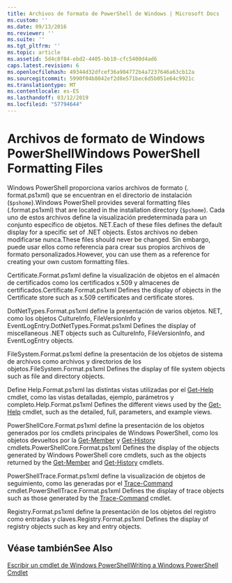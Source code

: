 ```yaml
---
title: Archivos de formato de PowerShell de Windows | Microsoft Docs
ms.custom: ''
ms.date: 09/13/2016
ms.reviewer: ''
ms.suite: ''
ms.tgt_pltfrm: ''
ms.topic: article
ms.assetid: 5d4c8f84-ebd2-4405-bb10-cfc5400d4ad6
caps.latest.revision: 6
ms.openlocfilehash: 49344d32dfcef36a904772b4a7237646a63cb12a
ms.sourcegitcommit: 5990f04b8042ef2d8e571bec6d5b051e64c9921c
ms.translationtype: MT
ms.contentlocale: es-ES
ms.lasthandoff: 03/12/2019
ms.locfileid: "57794644"
---
```

# <a name="windows-powershell-formatting-files"></a><span data-ttu-id="f0858-102">Archivos de formato de Windows PowerShell</span><span class="sxs-lookup"><span data-stu-id="f0858-102">Windows PowerShell Formatting Files</span></span>

<span data-ttu-id="f0858-103">Windows PowerShell proporciona varios archivos de formato (. format.ps1xml) que se encuentran en el directorio de instalación (`$pshome`).</span><span class="sxs-lookup"><span data-stu-id="f0858-103">Windows PowerShell provides several formatting files (.format.ps1xml) that are located in the installation directory (`$pshome`).</span></span> <span data-ttu-id="f0858-104">Cada uno de estos archivos define la visualización predeterminada para un conjunto específico de objetos. NET.</span><span class="sxs-lookup"><span data-stu-id="f0858-104">Each of these files defines the default display for a specific set of .NET objects.</span></span> <span data-ttu-id="f0858-105">Estos archivos no deben modificarse nunca.</span><span class="sxs-lookup"><span data-stu-id="f0858-105">These files should never be changed.</span></span> <span data-ttu-id="f0858-106">Sin embargo, puede usar ellos como referencia para crear sus propios archivos de formato personalizados.</span><span class="sxs-lookup"><span data-stu-id="f0858-106">However, you can use them as a reference for creating your own custom formatting files.</span></span>

<span data-ttu-id="f0858-107">Certificate.Format.ps1xml define la visualización de objetos en el almacén de certificados como los certificados x.509 y almacenes de certificados.</span><span class="sxs-lookup"><span data-stu-id="f0858-107">Certificate.Format.ps1xml Defines the display of objects in the Certificate store such as x.509 certificates and certificate stores.</span></span>

<span data-ttu-id="f0858-108">DotNetTypes.Format.ps1xml define la presentación de varios objetos. NET, como los objetos CultureInfo, FileVersionInfo y EventLogEntry.</span><span class="sxs-lookup"><span data-stu-id="f0858-108">DotNetTypes.Format.ps1xml Defines the display of miscellaneous .NET objects such as CultureInfo, FileVersionInfo, and EventLogEntry objects.</span></span>

<span data-ttu-id="f0858-109">FileSystem.Format.ps1xml define la presentación de los objetos de sistema de archivos como archivos y directorios de los objetos.</span><span class="sxs-lookup"><span data-stu-id="f0858-109">FileSystem.Format.ps1xml Defines the display of file system objects such as file and directory objects.</span></span>

<span data-ttu-id="f0858-110">Define Help.Format.ps1xml las distintas vistas utilizadas por el [Get-Help](/powershell/module/Microsoft.PowerShell.Core/Get-Help) cmdlet, como las vistas detalladas, ejemplo, parámetros y completo.</span><span class="sxs-lookup"><span data-stu-id="f0858-110">Help.Format.ps1xml Defines the different views used by the [Get-Help](/powershell/module/Microsoft.PowerShell.Core/Get-Help) cmdlet, such as the detailed, full, parameters, and example views.</span></span>

<span data-ttu-id="f0858-111">PowerShellCore.Format.ps1xml define la presentación de los objetos generados por los cmdlets principales de Windows PowerShell, como los objetos devueltos por la [Get-Member](/powershell/module/Microsoft.PowerShell.Utility/Get-Member) y [Get-History](/powershell/module/Microsoft.PowerShell.Core/Get-History) cmdlets.</span><span class="sxs-lookup"><span data-stu-id="f0858-111">PowerShellCore.Format.ps1xml Defines the display of the objects generated by Windows PowerShell core cmdlets, such as the objects returned by the [Get-Member](/powershell/module/Microsoft.PowerShell.Utility/Get-Member) and [Get-History](/powershell/module/Microsoft.PowerShell.Core/Get-History) cmdlets.</span></span>

<span data-ttu-id="f0858-112">PowerShellTrace.Format.ps1xml define la visualización de objetos de seguimiento, como las generadas por el [Trace-Command](/powershell/module/Microsoft.PowerShell.Utility/Trace-Command) cmdlet.</span><span class="sxs-lookup"><span data-stu-id="f0858-112">PowerShellTrace.Format.ps1xml Defines the display of trace objects such as those generated by the [Trace-Command](/powershell/module/Microsoft.PowerShell.Utility/Trace-Command) cmdlet.</span></span>

<span data-ttu-id="f0858-113">Registry.Format.ps1xml define la presentación de los objetos del registro como entradas y claves.</span><span class="sxs-lookup"><span data-stu-id="f0858-113">Registry.Format.ps1xml Defines the display of registry objects such as key and entry objects.</span></span>

## <a name="see-also"></a><span data-ttu-id="f0858-114">Véase también</span><span class="sxs-lookup"><span data-stu-id="f0858-114">See Also</span></span>

[<span data-ttu-id="f0858-115">Escribir un cmdlet de Windows PowerShell</span><span class="sxs-lookup"><span data-stu-id="f0858-115">Writing a Windows PowerShell Cmdlet</span></span>](../cmdlet/writing-a-windows-powershell-cmdlet.md)
